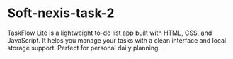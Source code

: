 # Soft-nexis-task-2
TaskFlow Lite is a lightweight to-do list app built with HTML, CSS, and JavaScript. It helps you manage your tasks with a clean interface and local storage support. Perfect for personal daily planning.
